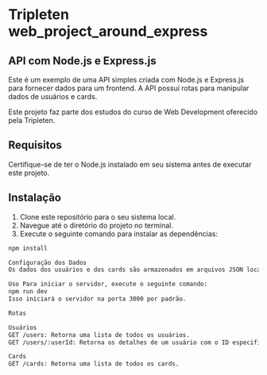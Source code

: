 # Tripleten web_project_around_express

## API com Node.js e Express.js

Este é um exemplo de uma API simples criada com Node.js e Express.js para fornecer dados para um frontend. A API possui rotas para manipular dados de usuários e cards.

Este projeto faz parte dos estudos do curso de Web Development oferecido pela Tripleten.

## Requisitos

Certifique-se de ter o Node.js instalado em seu sistema antes de executar este projeto.

## Instalação

1. Clone este repositório para o seu sistema local.
2. Navegue até o diretório do projeto no terminal.
3. Execute o seguinte comando para instalar as dependências:

```bash
npm install

Configuração dos Dados
Os dados dos usuários e dos cards são armazenados em arquivos JSON localizados na pasta data. Certifique-se de que esses arquivos existem e contêm os dados apropriados antes de iniciar o servidor.

Uso Para iniciar o servidor, execute o seguinte comando:
npm run dev
Isso iniciará o servidor na porta 3000 por padrão.

Rotas

Usuários
GET /users: Retorna uma lista de todos os usuários.
GET /users/:userId: Retorna os detalhes de um usuário com o ID especificado.

Cards
GET /cards: Retorna uma lista de todos os cards.
